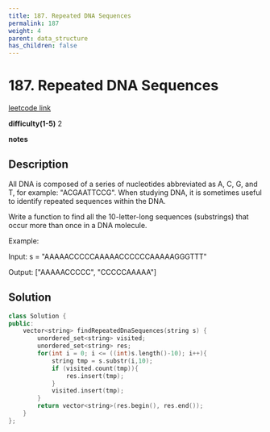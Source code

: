 ```yaml
---
title: 187. Repeated DNA Sequences
permalink: 187
weight: 4
parent: data_structure
has_children: false
---
```

# 187. Repeated DNA Sequences
[leetcode link](https://leetcode.com/problems/repeated-dna-sequences/)

**difficulty(1-5)** 
2

**notes**   


## Description
All DNA is composed of a series of nucleotides abbreviated as A, C, G, and T, for example: "ACGAATTCCG". When studying DNA, it is sometimes useful to identify repeated sequences within the DNA.

Write a function to find all the 10-letter-long sequences (substrings) that occur more than once in a DNA molecule.

Example:

Input: s = "AAAAACCCCCAAAAACCCCCCAAAAAGGGTTT"

Output: ["AAAAACCCCC", "CCCCCAAAAA"]

## Solution

```c++
class Solution {
public:
    vector<string> findRepeatedDnaSequences(string s) {
        unordered_set<string> visited;
        unordered_set<string> res;
        for(int i = 0; i <= ((int)s.length()-10); i++){
            string tmp = s.substr(i,10);
            if (visited.count(tmp)){
                res.insert(tmp);
            }
            visited.insert(tmp);
        }
        return vector<string>(res.begin(), res.end());
    }
};
```

<!-- 
Default label
{: .label }

Blue label
{: .label .label-blue }

Stable
{: .label .label-green }

New release
{: .label .label-purple }

Coming soon
{: .label .label-yellow }

Deprecated
{: .label .label-red } -->
